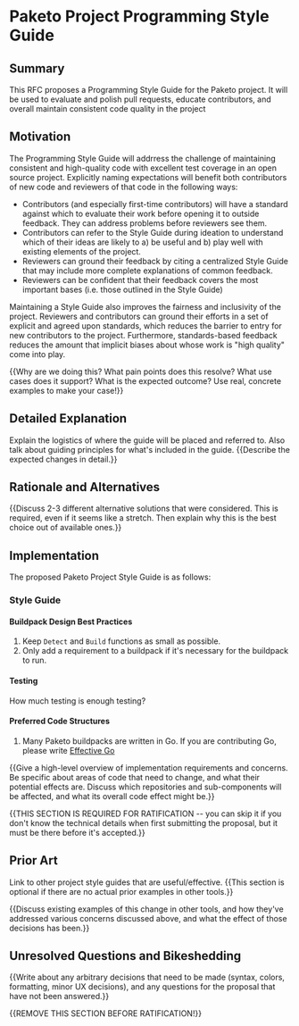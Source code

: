 # Paketo Project Programming Style Guide

## Summary

This RFC proposes a Programming Style Guide for the Paketo project. It will be
used to evaluate and polish pull requests, educate contributors, and overall
maintain consistent code quality in the project

## Motivation

The Programming Style Guide will addrress the challenge of maintaining
consistent and high-quality code with excellent test coverage in an open source
project. Explicitly naming expectations will benefit both contributors of new
code and reviewers of that code in the following ways:
- Contributors (and especially first-time contributors) will have a standard
  against which to evaluate their work before opening it to outside feedback.
  They can address problems before reviewers see them.
- Contributors can refer to the Style Guide during ideation to understand which
  of their ideas are likely to a) be useful and b) play well with existing
  elements of the project.
- Reviewers can ground their feedback by citing a centralized Style Guide that
  may include more complete explanations of common feedback.
- Reviewers can be confident that their feedback covers the most important
  bases (i.e. those outlined in the Style Guide)

Maintaining a Style Guide also improves the fairness and inclusivity of the
project. Reviewers and contributors can ground their efforts in a set of
explicit and agreed upon standards, which reduces the barrier to entry for new
contributors to the project. Furthermore, standards-based feedback reduces the
amount that implicit biases about whose work is "high quality" come into play.


{{Why are we doing this? What pain points does this resolve? What use cases
does it support? What is the expected outcome? Use real, concrete examples to
make your case!}}

## Detailed Explanation

Explain the logistics of where the guide will be placed and referred to. Also
talk about guiding principles for what's included in the guide.
{{Describe the expected changes in detail.}}

## Rationale and Alternatives

{{Discuss 2-3 different alternative solutions that were considered. This is
required, even if it seems like a stretch. Then explain why this is the best
choice out of available ones.}}

## Implementation

The proposed Paketo Project Style Guide is as follows:

### Style Guide

#### Buildpack Design Best Practices
1. Keep `Detect` and `Build` functions as small as possible.
2. Only add a requirement to a buildpack if it's necessary for the buildpack to run.

#### Testing
How much testing is enough testing?

#### Preferred Code Structures
1. Many Paketo buildpacks are written in Go. If you are contributing Go, please
   write [Effective Go](https://golang.org/doc/effective_go.html)



{{Give a high-level overview of implementation requirements and concerns. Be
specific about areas of code that need to change, and what their potential
effects are. Discuss which repositories and sub-components will be affected,
and what its overall code effect might be.}}

{{THIS SECTION IS REQUIRED FOR RATIFICATION -- you can skip it if you don't
know the technical details when first submitting the proposal, but it must be
there before it's accepted.}}

## Prior Art

Link to other project style guides that are useful/effective.  {{This section
is optional if there are no actual prior examples in other tools.}}

{{Discuss existing examples of this change in other tools, and how they've
addressed various concerns discussed above, and what the effect of those
decisions has been.}}

## Unresolved Questions and Bikeshedding

{{Write about any arbitrary decisions that need to be made (syntax, colors,
formatting, minor UX decisions), and any questions for the proposal that have
not been answered.}}

{{REMOVE THIS SECTION BEFORE RATIFICATION!}}
